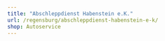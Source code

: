 ```yaml
---
title: "Abschleppdienst Habenstein e.K."
url: /regensburg/abschleppdienst-habenstein-e-k/
shop: Autoservice
---
```

